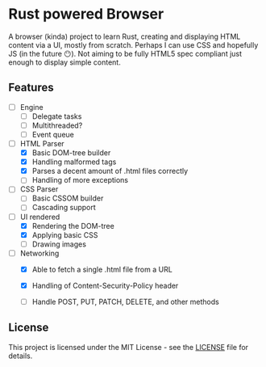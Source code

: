 # Rust powered Browser

A browser (kinda) project to learn Rust, creating and displaying HTML content via a UI, mostly from scratch. Perhaps I can use CSS and hopefully JS (in the future 😶). Not aiming to be fully HTML5 spec compliant just enough to display simple content.

## Features
- [ ] Engine
  - [ ] Delegate tasks
  - [ ] Multithreaded?
  - [ ] Event queue
- [ ] HTML Parser
  - [x] Basic DOM-tree builder
  - [x] Handling malformed tags
  - [x] Parses a decent amount of .html files correctly
  - [ ] Handling of more exceptions
- [ ] CSS Parser
  - [ ] Basic CSSOM builder
  - [ ] Cascading support
- [ ] UI rendered
  - [x] Rendering the DOM-tree
  - [x] Applying basic CSS
  - [ ] Drawing images
- [ ] Networking
  - [x] Able to fetch a single .html file from a URL
  - [x] Handling of Content-Security-Policy header
  - [ ] Handle POST, PUT, PATCH, DELETE, and other methods


## License

This project is licensed under the MIT License - see the [LICENSE](LICENSE) file for details.
